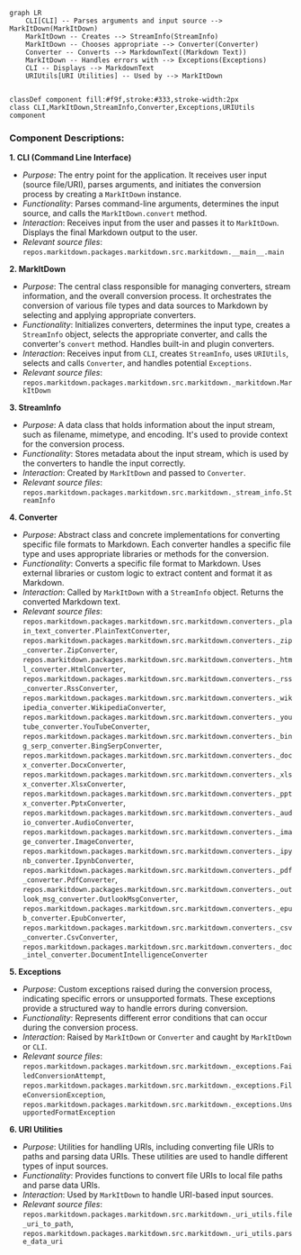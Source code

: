 ```mermaid
graph LR
    CLI[CLI] -- Parses arguments and input source --> MarkItDown(MarkItDown) 
    MarkItDown -- Creates --> StreamInfo(StreamInfo)
    MarkItDown -- Chooses appropriate --> Converter(Converter)
    Converter -- Converts --> MarkdownText((Markdown Text))
    MarkItDown -- Handles errors with --> Exceptions(Exceptions)
    CLI -- Displays --> MarkdownText
    URIUtils[URI Utilities] -- Used by --> MarkItDown


classDef component fill:#f9f,stroke:#333,stroke-width:2px
class CLI,MarkItDown,StreamInfo,Converter,Exceptions,URIUtils component
```

### Component Descriptions:

**1. CLI (Command Line Interface)**
   - *Purpose*: The entry point for the application. It receives user input (source file/URI), parses arguments, and initiates the conversion process by creating a `MarkItDown` instance.
   - *Functionality*: Parses command-line arguments, determines the input source, and calls the `MarkItDown.convert` method.
   - *Interaction*: Receives input from the user and passes it to `MarkItDown`. Displays the final Markdown output to the user.
   - *Relevant source files*: `repos.markitdown.packages.markitdown.src.markitdown.__main__.main`

**2. MarkItDown**
   - *Purpose*: The central class responsible for managing converters, stream information, and the overall conversion process. It orchestrates the conversion of various file types and data sources to Markdown by selecting and applying appropriate converters.
   - *Functionality*: Initializes converters, determines the input type, creates a `StreamInfo` object, selects the appropriate converter, and calls the converter's `convert` method. Handles built-in and plugin converters.
   - *Interaction*: Receives input from `CLI`, creates `StreamInfo`, uses `URIUtils`, selects and calls `Converter`, and handles potential `Exceptions`.
   - *Relevant source files*: `repos.markitdown.packages.markitdown.src.markitdown._markitdown.MarkItDown`

**3. StreamInfo**
   - *Purpose*: A data class that holds information about the input stream, such as filename, mimetype, and encoding. It's used to provide context for the conversion process.
   - *Functionality*: Stores metadata about the input stream, which is used by the converters to handle the input correctly.
   - *Interaction*: Created by `MarkItDown` and passed to `Converter`.
   - *Relevant source files*: `repos.markitdown.packages.markitdown.src.markitdown._stream_info.StreamInfo`

**4. Converter**
   - *Purpose*: Abstract class and concrete implementations for converting specific file formats to Markdown. Each converter handles a specific file type and uses appropriate libraries or methods for the conversion.
   - *Functionality*: Converts a specific file format to Markdown. Uses external libraries or custom logic to extract content and format it as Markdown.
   - *Interaction*: Called by `MarkItDown` with a `StreamInfo` object. Returns the converted Markdown text.
   - *Relevant source files*: `repos.markitdown.packages.markitdown.src.markitdown.converters._plain_text_converter.PlainTextConverter`, `repos.markitdown.packages.markitdown.src.markitdown.converters._zip_converter.ZipConverter`, `repos.markitdown.packages.markitdown.src.markitdown.converters._html_converter.HtmlConverter`, `repos.markitdown.packages.markitdown.src.markitdown.converters._rss_converter.RssConverter`, `repos.markitdown.packages.markitdown.src.markitdown.converters._wikipedia_converter.WikipediaConverter`, `repos.markitdown.packages.markitdown.src.markitdown.converters._youtube_converter.YouTubeConverter`, `repos.markitdown.packages.markitdown.src.markitdown.converters._bing_serp_converter.BingSerpConverter`, `repos.markitdown.packages.markitdown.src.markitdown.converters._docx_converter.DocxConverter`, `repos.markitdown.packages.markitdown.src.markitdown.converters._xlsx_converter.XlsxConverter`, `repos.markitdown.packages.markitdown.src.markitdown.converters._pptx_converter.PptxConverter`, `repos.markitdown.packages.markitdown.src.markitdown.converters._audio_converter.AudioConverter`, `repos.markitdown.packages.markitdown.src.markitdown.converters._image_converter.ImageConverter`, `repos.markitdown.packages.markitdown.src.markitdown.converters._ipynb_converter.IpynbConverter`, `repos.markitdown.packages.markitdown.src.markitdown.converters._pdf_converter.PdfConverter`, `repos.markitdown.packages.markitdown.src.markitdown.converters._outlook_msg_converter.OutlookMsgConverter`, `repos.markitdown.packages.markitdown.src.markitdown.converters._epub_converter.EpubConverter`, `repos.markitdown.packages.markitdown.src.markitdown.converters._csv_converter.CsvConverter`, `repos.markitdown.packages.markitdown.src.markitdown.converters._doc_intel_converter.DocumentIntelligenceConverter`

**5. Exceptions**
   - *Purpose*: Custom exceptions raised during the conversion process, indicating specific errors or unsupported formats. These exceptions provide a structured way to handle errors during conversion.
   - *Functionality*: Represents different error conditions that can occur during the conversion process.
   - *Interaction*: Raised by `MarkItDown` or `Converter` and caught by `MarkItDown` or `CLI`.
   - *Relevant source files*: `repos.markitdown.packages.markitdown.src.markitdown._exceptions.FailedConversionAttempt`, `repos.markitdown.packages.markitdown.src.markitdown._exceptions.FileConversionException`, `repos.markitdown.packages.markitdown.src.markitdown._exceptions.UnsupportedFormatException`

**6. URI Utilities**
   - *Purpose*: Utilities for handling URIs, including converting file URIs to paths and parsing data URIs. These utilities are used to handle different types of input sources.
   - *Functionality*: Provides functions to convert file URIs to local file paths and parse data URIs.
   - *Interaction*: Used by `MarkItDown` to handle URI-based input sources.
   - *Relevant source files*: `repos.markitdown.packages.markitdown.src.markitdown._uri_utils.file_uri_to_path`, `repos.markitdown.packages.markitdown.src.markitdown._uri_utils.parse_data_uri`
